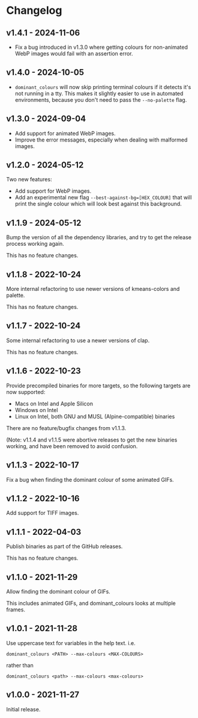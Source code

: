 # Changelog

## v1.4.1 - 2024-11-06

*   Fix a bug introduced in v1.3.0 where getting colours for non-animated WebP images would fail with an assertion error.

## v1.4.0 - 2024-10-05

*   `dominant_colours` will now skip printing terminal colours if it detects it's not running in a tty.  This makes it slightly easier to use in automated environments, because you don't need to pass the `--no-palette` flag.

## v1.3.0 - 2024-09-04

*   Add support for animated WebP images.
*   Improve the error messages, especially when dealing with malformed images.

## v1.2.0 - 2024-05-12

Two new features:

*   Add support for WebP images.
*   Add an experimental new flag `--best-against-bg=[HEX_COLOUR]` that will print the single colour which will look best against this background.

## v1.1.9 - 2024-05-12

Bump the version of all the dependency libraries, and try to get the release process working again.

This has no feature changes.

## v1.1.8 - 2022-10-24

More internal refactoring to use newer versions of kmeans-colors and palette.

This has no feature changes.

## v1.1.7 - 2022-10-24

Some internal refactoring to use a newer versions of clap.

This has no feature changes.

## v1.1.6 - 2022-10-23

Provide precompiled binaries for more targets, so the following targets are now supported:

* Macs on Intel and Apple Silicon
* Windows on Intel
* Linux on Intel, both GNU and MUSL (Alpine-compatible) binaries

There are no feature/bugfix changes from v1.1.3.

(Note: v1.1.4 and v1.1.5 were abortive releases to get the new binaries working, and have been removed to avoid confusion.

## v1.1.3 - 2022-10-17

Fix a bug when finding the dominant colour of some animated GIFs.

## v1.1.2 - 2022-10-16

Add support for TIFF images.

## v1.1.1 - 2022-04-03

Publish binaries as part of the GitHub releases.

This has no feature changes.

## v1.1.0 - 2021-11-29

Allow finding the dominant colour of GIFs.

This includes animated GIFs, and dominant_colours looks at multiple frames.

## v1.0.1 - 2021-11-28

Use uppercase text for variables in the help text.
i.e.

```
dominant_colours <PATH> --max-colours <MAX-COLOURS>
```

rather than

```
dominant_colours <path> --max-colours <max-colours>
```

## v1.0.0 - 2021-11-27

Initial release.
